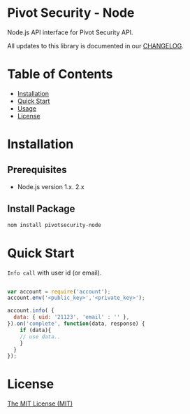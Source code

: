 # Pivot Security - Node

Node.js API interface for Pivot Security API.

All updates to this library is documented in our [CHANGELOG](https://github.com/pivotsecurity/pivotsecurity-node/blob/master/CHANGELOG.md).

# Table of Contents
- [Installation](#installation)
- [Quick Start](#quick-start)
- [Usage](#usage)
- [License](#license)

<a name="installation"></a>
# Installation

## Prerequisites

- Node.js version 1.x. 2.x

## Install Package

```bash
nom install pivotsecurity-node
```

<a name="quick-start"></a>
# Quick Start

`Info call` with user id (or email).

```node.js

var account = require('account');
account.env('<public_key>','<private_key>');

account.info( {
  data: { uid: '21123', 'email' : '' },
}).on('complete', function(data, response) {
	if (data){
	// use data..
	}
  }
});
```

<a name="license"></a>
# License
[The MIT License (MIT)](LICENSE)


